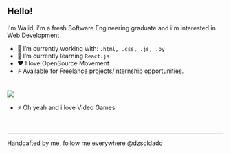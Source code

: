 ## Hello!

I'm Walid, i'm a fresh Software Engineering graduate and i'm interested in Web Development.

- 🔭 I’m currently working with: ` .html, .css, .js, .py `
- 🌱 I’m currently learning `React.js`
- ❤️ I love OpenSource Movement 
- ⚡ Available for Freelance projects/internship opportunities.
<br /><br />

<img src="hero.gif"/>
<br />

- ⚡ Oh yeah and i love Video Games
<br />

---

Handcafted by me, follow me everywhere @dzsoldado
<!--
**dzsoldado/dzsoldado** is a ✨ _special_ ✨ repository because its `README.md` (this file) appears on your GitHub profile.

Here are some ideas to get you started:

- 🔭 I’m currently working on ...
- 👯 I’m looking to collaborate on ...
- 🤔 I’m looking for help with ...
- 💬 Ask me about ...
- 📫 How to reach me: ...
- 😄 Pronouns: ...
- ⚡ Fun fact: ...
-->

